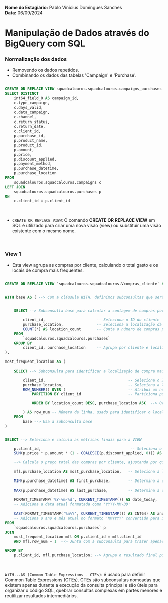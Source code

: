 **Nome do Estagiário:** Pablo Vinícius Domingues Sanches  
**Data:** 06/09/2024

# **Manipulação de Dados através do BigQuery com SQL**

### **Normalização dos dados**
- Removendo os dados repetidos.
- Combinando os dados das tabelas 'Campaign' e 'Purchase'.

```sql

CREATE OR REPLACE VIEW squadcalouros.squadcalouros.campaigns_purchases AS
SELECT DISTINCT
    int64_field_0 AS campaign_id,
    c.type_campaign,
    c.days_valid,
    c.data_campaign,
    c.channel,
    c.return_status,
    c.return_date,
    c.client_id,
    p.purchase_id,
    p.product_name,
    p.product_id,
    p.amount,
    p.price,
    p.discount_applied,
    p.payment_method,
    p.purchase_datetime,
    p.purchase_location
FROM 
    squadcalouros.squadcalouros.campaigns c
LEFT JOIN 
    squadcalouros.squadcalouros.purchases p
ON 
    c.client_id = p.client_id
```
<br>

- `CREATE OR REPLACE VIEW`: O comando **CREATE OR REPLACE VIEW** em SQL é utilizado para criar uma nova visão (view) ou substituir uma visão existente com o mesmo nome. 

<br>

### **View 1**
- Esta view agrupa as compras por cliente, calculando o total gasto e os locais de compra mais frequentes.

```sql

CREATE OR REPLACE VIEW `squadcalouros.squadcalouros.Vcompras_cliente` AS


WITH base AS ( --> Com a cláusula WITH, definimos subconsultas que serão usadas posteriormente

    
    SELECT --> Subconsulta base para calcular a contagem de compras por cliente e localização

        client_id,                       -- Seleciona o ID do cliente
        purchase_location,               -- Seleciona a localização da compra
        COUNT(*) AS location_count       -- Conta o número de compras por localização
    FROM
        `squadcalouros.squadcalouros.purchases`  
    GROUP BY
        client_id, purchase_location     -- Agrupa por cliente e localização de compra
),

most_frequent_location AS (
    
    SELECT --> Subconsulta para identificar a localização de compra mais frequente por cliente

        client_id,                                     -- Seleciona o ID do cliente
        purchase_location,                             -- Seleciona a localização da compra
        ROW_NUMBER() OVER (                            -- Atribui um número de linha para ordenar
            PARTITION BY client_id                     -- Particiona por cliente

            ORDER BY location_count DESC, purchase_location ASC  --> Ordena pela contagem de localização (desc) e localização (asc)

        ) AS row_num -- Número da linha, usado para identificar o local mais frequente
    FROM
        base --> Usa a subconsulta base
)


SELECT --> Seleciona e calcula as métricas finais para a VIEW

    p.client_id,                                        -- Seleciona o ID do cliente
    SUM(p.price * p.amount * (1 - COALESCE(p.discount_applied, 0))) AS total_price,  

    --> Calcula o preço total das compras por cliente, ajustando por qualquer desconto aplicado <--
    
    mfl.purchase_location AS most_purchase_location,   -- Seleciona a localização de compra mais frequente

    MIN(p.purchase_datetime) AS first_purchase,        -- Determina a data da primeira compra do cliente
    
    MAX(p.purchase_datetime) AS last_purchase,         -- Determina a data da última compra do cliente
    
    FORMAT_TIMESTAMP('%Y-%m-%d', CURRENT_TIMESTAMP()) AS date_today,  
    -- Adiciona a data atual formatada como 'YYYY-MM-DD'
    
    CAST(FORMAT_TIMESTAMP('%m%Y', CURRENT_TIMESTAMP()) AS INT64) AS anomes_today  
    -- Adiciona o ano e mês atual no formato 'MMYYYY' convertido para inteiro
FROM
    `squadcalouros.squadcalouros.purchases` p          
JOIN
    most_frequent_location mfl ON p.client_id = mfl.client_id 
    AND mfl.row_num = 1  --> Junta com a subconsulta para trazer apenas a localização mais frequente (row_num = 1)

GROUP BY
    p.client_id, mfl.purchase_location; --> Agrupa o resultado final por ID do cliente e localização de compra mais frequente
```

<br>

`WiTH...AS (Common Table Expressions - CTEs)`: é usado para definir Common Table Expressions (CTEs). CTEs são subconsultas nomeadas que existem apenas durante a execução da consulta principal e são úteis para organizar o código SQL, quebrar consultas complexas em partes menores e reutilizar resultados intermediários.
